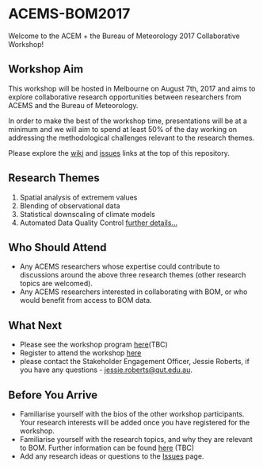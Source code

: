# ACEMS-BOM2017
Welcome to the ACEM + the Bureau of Meteorology 2017 Collaborative Workshop!


## Workshop Aim
This workshop will be hosted in Melbourne on August 7th, 2017 and aims to explore collaborative research opportunities between researchers from ACEMS and the Bureau of Meteorology. 

In order to make the best of the workshop time, presentations will be at a minimum and we will aim to spend at least 50% of the day working on addressing the methodological challenges relevant to the research themes.

Please explore the [wiki](https://github.com/ACEMS/ACEM-BOM2017/wiki) and [issues](https://github.com/ACEMS/ACEM-BOM2017/issues) links at the top of this repository.

## Research Themes
1. Spatial analysis of extremem values 
2. Blending of observational data 
3. Statistical downscaling of climate models 
4. Automated Data Quality Control
[further details...](https://github.com/ACEMS/ACEM-BOM2017/wiki/Research-Themes)


## Who Should Attend
* Any ACEMS researchers whose expertise could contribute to discussions around the above three research themes (other research topics are welcomed). 
* Any ACEMS researchers interested in collaborating with BOM, or who would benefit from access to BOM data. 

## What Next 

* Please see the workshop program [here](https://github.com/ACEMS/ACEM-BOM2017/wiki/Workshop-Programme)(TBC)
* Register to attend the workshop [here](https://www.eventbrite.com/e/acems-bureau-of-meteorology-workshop-statistical-challenges-in-climatology-tickets-34868028211)
* please contact the Stakeholder Engagement Officer, Jessie Roberts, if you have any questions - jessie.roberts@qut.edu.au. 

## Before You Arrive 
* Familiarise yourself with the bios of the other workshop participants. Your research interests will be added once you have registered for the workshop. 
* Familiarise yourself with the research topics, and why they are relevant to BOM. Further information can be found [here](https://github.com/ACEMS/ACEM-BOM2017/wiki/Research-Themes) (TBC)
* Add any research ideas or questions to the [Issues](https://github.com/ACEMS/ACEM-BOM2017/issues) page. 

